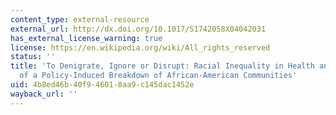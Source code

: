 ```yaml
---
content_type: external-resource
external_url: http://dx.doi.org/10.1017/S1742058X04042031
has_external_license_warning: true
license: https://en.wikipedia.org/wiki/All_rights_reserved
status: ''
title: 'To Denigrate, Ignore or Disrupt: Racial Inequality in Health and the Impact
  of a Policy-Induced Breakdown of African-American Communities'
uid: 4b8ed46b-40f9-4601-8aa9-c145dac1452e
wayback_url: ''
---
```

